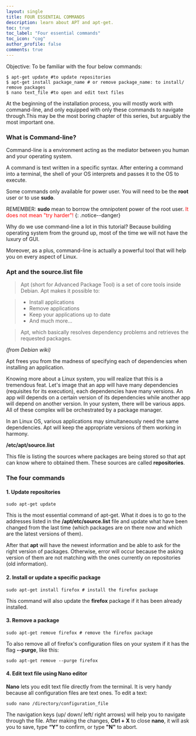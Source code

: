```yaml
---
layout: single
title: FOUR ESSENTIAL COMMANDS
description: learn about APT and apt-get.
toc: true
toc_label: "Four essential commands"
toc_icon: "cog"
author_profile: false
comments: true
---
```


Objective: To be familiar with the four below commands:

```
$ apt-get update #to update repositories
$ apt-get install package_name # or remove package_name: to install/ remove packages
$ nano text_file #to open and edit text files
```
At the beginning of the installation process, you will mostly work with command-line, and only equipped with only these commands to navigate through.This may be the most boring chapter of this series, but arguably the most important one.

### What is Command-line?
Command-line is a environment acting as the mediator between you human and your operating system.

A command is text written in a specific syntax. After entering a command into a terminal, the shell of your OS interprets and passes it to the OS to execute.

Some commands only available for power user. You will need to be the **root** user or to use **sudo**.

REMEMBER: **sudo** mean to borrow the omnipotent power of the root user. <span style="color:red">It does not mean "try harder"!</span>
{: .notice--danger}

Why do we use command-line a lot in this tutorial? Because building operating system from the ground up, most of the time we will not have the luxury of GUI.

Moreover, as a plus, command-line is actually a powerful tool that will help you on every aspect of Linux.

### Apt and the source.list file

>Apt (short for Advanced Package Tool) is a set of core tools inside Debian. Apt makes it possible to:

>* Install applications
>* Remove applications
>* Keep your applications up to date
>* And much more...

>Apt, which basically resolves dependency problems and retrieves the requested packages.

*(from Debian wiki)*

Apt frees you from the madness of specifying each of dependencies when installing an application.

Knowing more about a Linux system, you will realize that this is a tremendous feat. Let's image that an app will have many dependencies (requisites for its execution), each dependencies have many versions. An app will depends on a certain version of its dependencies while another app will depend on another version. In your system, there will be various apps. All of these complex will be orchestrated by a package manager.

In an Linux OS, various applications may simultaneously need the same dependencies. Apt will keep the appropriate versions of them working in harmony.

**/etc/apt/source.list**

This file is listing the sources where packages are being stored so that apt can know where to obtained them. These sources are called **repositories**.

### The four commands

#### 1. Update repositories
```
sudo apt-get update
```
This is the most essential command of apt-get.
What it does is to go to the addresses listed in the **/apt/etc/source.list** file and update what have been changed from the last time (which packages are on there now and which are the latest versions of them).

After that **apt** will have the newest information and be able to ask for the right version of packages. Otherwise, error will occur because the asking version of them are not matching with the ones currently on repositories (old information).

#### 2. Install or update a specific package
```
sudo apt-get install firefox # install the firefox package
```
This command will also update the **firefox** package if it has been already installed.

#### 3. Remove a package
```
sudo apt-get remove firefox # remove the firefox package
```
To also remove all of firefox's configuration files on your system if it has the flag **--purge**, like this:
```
sudo apt-get remove --purge firefox
```

#### 4. Edit text file using Nano editor
**Nano** lets you edit text file directly from the terminal. It is very handy because all configuration files are text ones.
To edit a text:
```
sudo nano /directory/configuration_file
```
The navigation keys (up/ down/ left/ right arrows) will help you to navigate through the file.
After making the changes, **Ctrl + X** to close **nano**, it will ask you to save, type **“Y”** to confirm, or type **"N"** to abort.
